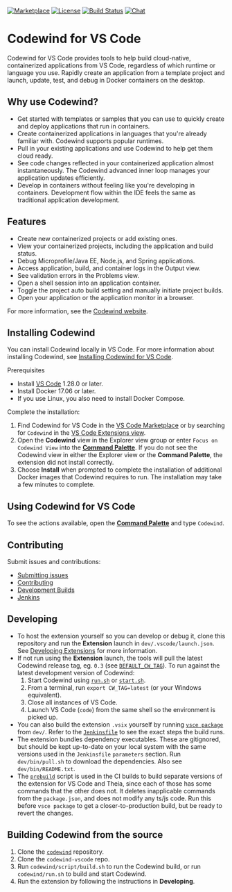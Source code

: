 [![Marketplace](https://img.shields.io/vscode-marketplace/v/IBM.codewind.svg?label=marketplace&logo=visual-studio-code)](https://marketplace.visualstudio.com/items?itemName=IBM.codewind)
[![License](https://img.shields.io/badge/License-EPL%202.0-red.svg?label=license&logo=eclipse)](https://www.eclipse.org/legal/epl-2.0/)
[![Build Status](https://ci.eclipse.org/codewind/buildStatus/icon?job=Codewind%2Fcodewind-vscode%2Fmaster)](https://ci.eclipse.org/codewind/job/Codewind/job/codewind-vscode/job/master/)
[![Chat](https://img.shields.io/static/v1.svg?label=chat&message=mattermost&color=145dbf)](https://mattermost.eclipse.org/eclipse/channels/eclipse-codewind)

# Codewind for VS Code
Codewind for VS Code provides tools to help build cloud-native, containerized applications from VS Code, regardless of which runtime or language you use. Rapidly create an application from a template project and launch, update, test, and debug in Docker containers on the desktop.

## Why use Codewind?
- Get started with templates or samples that you can use to quickly create and deploy applications that run in containers.
- Create containerized applications in languages that you're already familiar with. Codewind supports popular runtimes.
- Pull in your existing applications and use Codewind to help get them cloud ready.
- See code changes reflected in your containerized application almost instantaneously. The Codewind advanced inner loop manages your application updates efficiently.
- Develop in containers without feeling like you're developing in containers. Development flow within the IDE feels the same as traditional application development.

## Features
- Create new containerized projects or add existing ones.
- View your containerized projects, including the application and build status.
- Debug Microprofile/Java EE, Node.js, and Spring applications.
- Access application, build, and container logs in the Output view.
- See validation errors in the Problems view.
- Open a shell session into an application container.
- Toggle the project auto build setting and manually initiate project builds.
- Open your application or the application monitor in a browser.

For more information, see the [Codewind website](https://www.eclipse.org/codewind/).

## Installing Codewind
You can install Codewind locally in VS Code. For more information about installing Codewind, see [Installing Codewind for VS Code](https://www.eclipse.org/codewind/mdtvscinstallinfo.html).

Prerequisites
- Install [VS Code](https://code.visualstudio.com/download) 1.28.0 or later.
- Install Docker 17.06 or later.
- If you use Linux, you also need to install Docker Compose.

Complete the installation:
1. Find Codewind for VS Code in the [VS Code Marketplace](https://marketplace.visualstudio.com/items?itemName=IBM.codewind) or by searching for `Codewind` in the [VS Code Extensions view](https://code.visualstudio.com/docs/editor/extension-gallery#_browse-for-extensions).
2. Open the **Codewind** view in the Explorer view group or enter `Focus on Codewind View` into the [**Command Palette**](https://code.visualstudio.com/docs/getstarted/userinterface#_command-palette). If you do not see the Codewind view in either the Explorer view or the **Command Palette**, the extension did not install correctly.
3. Choose **Install** when prompted to complete the installation of additional Docker images that Codewind requires to run. The installation may take a few minutes to complete.

## Using Codewind for VS Code
To see the actions available, open the [**Command Palette**](https://code.visualstudio.com/docs/getstarted/userinterface#_command-palette) and type `Codewind`.</br>

## Contributing
Submit issues and contributions:
- [Submitting issues](https://github.com/eclipse/codewind/issues)
- [Contributing](CONTRIBUTING.md)
- [Development Builds](https://download.eclipse.org/codewind/codewind-vscode/)
- [Jenkins](https://ci.eclipse.org/codewind/job/Codewind/job/codewind-vscode/)

## Developing
- To host the extension yourself so you can develop or debug it, clone this repository and run the **Extension** launch in `dev/.vscode/launch.json`. See [Developing Extensions](https://code.visualstudio.com/docs/extensions/developing-extensions) for more information.
- If not run using the **Extension** launch, the tools will pull the latest Codewind release tag, eg. `0.3` (see [`DEFAULT_CW_TAG`](https://github.com/eclipse/codewind-vscode/blob/master/dev/src/codewind/connection/InstallerWrapper.ts)). To run against the latest development version of Codewind:
    1. Start Codewind using [`run.sh`](https://github.com/eclipse/codewind/blob/master/run.sh) or [`start.sh`](https://github.com/eclipse/codewind/blob/master/start.sh).
    2. From a terminal, run `export CW_TAG=latest` (or your Windows equivalent).
    3. Close all instances of VS Code.
    4. Launch VS Code (`code`) from the same shell so the environment is picked up.
- You can also build the extension `.vsix` yourself by running [`vsce package`](https://code.visualstudio.com/api/working-with-extensions/publishing-extension#packaging-extensions) from `dev/`. Refer to the [`Jenkinsfile`](https://github.com/eclipse/codewind-vscode/blob/master/Jenkinsfile) to see the exact steps the build runs.
- The extension bundles dependency executables. These are gitignored, but should be kept up-to-date on your local system with the same versions used in the `Jenkinsfile` `parameters` section. Run `dev/bin/pull.sh` to download the dependencies. Also see `dev/bin/README.txt`.
- The [`prebuild`](https://github.com/eclipse/codewind-vscode/blob/master/dev/prebuild.js) script is used in the CI builds to build separate versions of the extension for VS Code and Theia, since each of those has some commands that the other does not. It deletes inapplicable commands from the `package.json`, and does not modify any ts/js code. Run this before `vsce package` to get a closer-to-production build, but be ready to revert the changes.

## Building Codewind from the source
1. Clone the [`codewind`](https://github.com/eclipse/codewind) repository.
2. Clone the `codewind-vscode` repo.
3. Run `codewind/script/build.sh` to run the Codewind build, or run `codewind/run.sh` to build and start Codewind.
4. Run the extension by following the instructions in **Developing**.